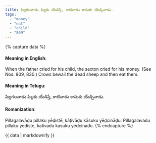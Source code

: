 ```yaml
---
title: పిల్లగలవాడు పిల్లకు యేడిస్తే, కాటివాడు కాసుకు యేడ్చినాడు.
tags:
  - "money"
  - "eat"
  - "child"
  - "809"
---
```


{% capture data %}
#### Meaning in English:
When the father cried for his child, the sexton cried for his money.
(See Nos. 809, 830.)
Crows bewail the dead sheep and then eat them.

#### Meaning in Telugu:
పిల్లగలవాడు పిల్లకు యేడిస్తే, కాటివాడు కాసుకు యేడ్చినాడు.

#### Romanization:
Pillagalavāḍu pillaku yēḍistē, kāṭivāḍu kāsuku yēḍcināḍu.
Pillagalavadu pillaku yediste, kativadu kasuku yedcinadu.
{% endcapture %}

{{ data | markdownify }}

